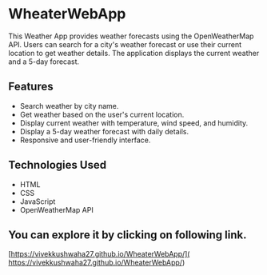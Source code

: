 # WheaterWebApp
This Weather App provides weather forecasts using the OpenWeatherMap API. Users can search for a city's weather forecast or use their current location to get weather details. The application displays the current weather and a 5-day forecast.

## Features
* Search weather by city name.
* Get weather based on the user's current location.
* Display current weather with temperature, wind speed, and humidity.
* Display a 5-day weather forecast with daily details.
* Responsive and user-friendly interface.

## Technologies Used
* HTML
* CSS
* JavaScript
* OpenWeatherMap API

## You can explore it by clicking on following link.
 [https://vivekkushwaha27.github.io/WheaterWebApp/]( https://vivekkushwaha27.github.io/WheaterWebApp/)
